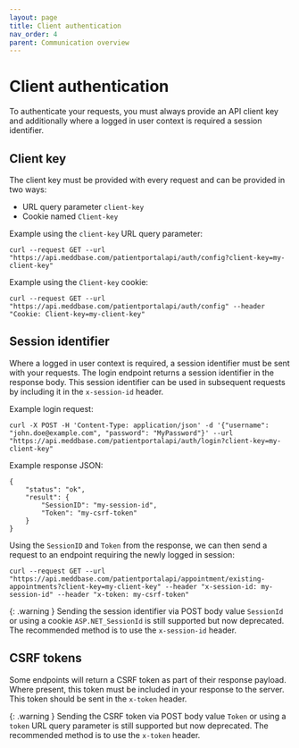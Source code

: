 ```yaml
---
layout: page
title: Client authentication
nav_order: 4
parent: Communication overview
---
```


# Client authentication

To authenticate your requests, you must always provide an API client key and additionally where a logged in user context is required a session identifier.

## Client key

The client key must be provided with every request and can be provided in two ways:

- URL query parameter `client-key`
- Cookie named `Client-key`

Example using the `client-key` URL query parameter:

```
curl --request GET --url "https://api.meddbase.com/patientportalapi/auth/config?client-key=my-client-key"
```

Example using the `Client-key` cookie:

```
curl --request GET --url "https://api.meddbase.com/patientportalapi/auth/config" --header "Cookie: Client-key=my-client-key"
```

## Session identifier

Where a logged in user context is required, a session identifier must be sent with your requests. The login endpoint returns a session identifier in the response body. This session identifier can be used in subsequent requests by including it in the `x-session-id` header.

Example login request:

```
curl -X POST -H 'Content-Type: application/json' -d '{"username": "john.doe@example.com", "password": "MyPassword"}' --url "https://api.meddbase.com/patientportalapi/auth/login?client-key=my-client-key"
```

Example response JSON:

```
{
    "status": "ok",
    "result": {
        "SessionID": "my-session-id",
        "Token": "my-csrf-token"
    }
}
```

Using the `SessionID` and `Token` from the response, we can then send a request to an endpoint requiring the newly logged in session:

```
curl --request GET --url "https://api.meddbase.com/patientportalapi/appointment/existing-appointments?client-key=my-client-key" --header "x-session-id: my-session-id" --header "x-token: my-csrf-token"
```

{: .warning }
Sending the session identifier via POST body value `SessionId` or using a cookie `ASP.NET_SessionId` is still supported but now deprecated. The recommended method is to use the `x-session-id` header.

## CSRF tokens

Some endpoints will return a CSRF token as part of their response payload. Where present, this token must be included in your response to the server. This token should be sent in the `x-token` header.

{: .warning }
Sending the CSRF token via POST body value `Token` or using a `token` URL query parameter is still supported but now deprecated. The recommended method is to use the `x-token` header.

